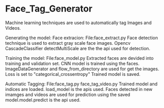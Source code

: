 # Face_Tag_Generator
Machine learning techniques are used to automatically tag Images and Videos.

Generating the model:
Face extracion:
File:face_extract.py
Face detection technique is used to extract gray scale face images. Opencv CascadeClassifier detectMultiScale are the the api used for detection.

Training the model:
File:face_model.py
Extracted faces are devided into training and validation set.
CNN model is trained using the faces. 
ImageDataGenerator and flow_from_directory are used for get the images.
Loss is set to "categorical_crossentropy" 
Trained model is saved. 

Automatic Tagging:
File:face_tag.py
     face_tag_video.py
Trained model and indices are loaded. load_model is the apis used.
Faces detected in new imamges and videos are used for prediction using the saved model.model.predict is the api used.

     
